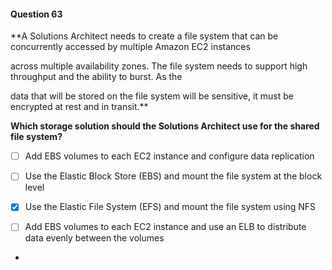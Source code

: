 #### Question  63


**A Solutions Architect needs to create a file system that can be concurrently accessed by multiple Amazon EC2 instances

across multiple availability zones. The file system needs to support high throughput and the ability to burst. As the

data that will be stored on the file system will be sensitive, it must be encrypted at rest and in transit.**


**Which storage solution should the Solutions Architect use for the shared file system?**


- [ ] Add EBS volumes to each EC2 instance and configure data replication


- [ ] Use the Elastic Block Store (EBS) and mount the file system at the block level


- [x] Use the Elastic File System (EFS) and mount the file system using NFS


- [ ] Add EBS volumes to each EC2 instance and use an ELB to distribute data evenly between the volumes


*